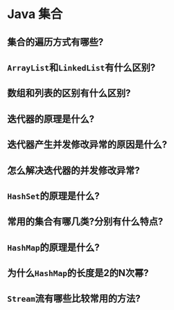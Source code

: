 # Java 集合

## 集合的遍历方式有哪些?

## `ArrayList`和`LinkedList`有什么区别?

## 数组和列表的区别有什么区别?

## 迭代器的原理是什么?

## 迭代器产生并发修改异常的原因是什么?

## 怎么解决迭代器的并发修改异常?

## `HashSet`的原理是什么?

## 常用的集合有哪几类?分别有什么特点?

## `HashMap`的原理是什么?

## 为什么`HashMap`的长度是2的N次幂?

## `Stream`流有哪些比较常用的方法?